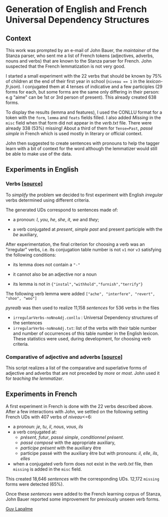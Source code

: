 # Generation of English and French Universal Dependency Structures

## Context
This work was prompted by an e-mail of John Bauer, the *maintainer* of the Stanza parser, who sent me a list of French tokens (adjectives, adverbs, nouns and verbs) that are known to the Stanza parser for French. John suspected that the French lemmatization is not very good.

I started a small experiment with the 22 verbs that should be known by 75% of children at the end of their first year in school (`niveau == 1` in the *lexicon-fr.json*).  I conjugated them at 4 tenses of indicative and a few participles (29 forms for each, but some forms are the same only differing in their person: e.g "aime" can be 1st or 3rd person of present). This already created 638 forms. 

To display the results (lemma and features), I used the CONLLU format for a token with the `form`, `lemma` and `feats` fields filled.  I also added *Missing* in the `misc` field when that form did not appear in the *verb.txt* file. There were already 338 (53%) missing! About a third of them for `Tense=Past`, *passé simple* in French which is used mostly in literary or official context. 

John then suggested to create sentences with pronouns to help the tagger learn with a bit of context for the word although the lemmatizer would still be able to make use of the data.

## Experiments in English

### Verbs [[source](./GenerateEnglishVerbs.py)]

To *simplify* the problem we decided to first experiment with English *irregular* verbs determined using different criteria. 

The generated UDs correspond to sentences made of:

- a pronoun: *I*, *you*, *he*, *she*, *it*, *we* and *they*;

-  a verb conjugated at *present*, *simple past* and present participle with the *be* auxiliary,

After experimentation, the final criterion for choosing a verb was an "irregular" verbs, i.e. its conjugation table number is not `v1` nor `v3`  satisfying the following conditions:

- its lemma does not contain a `"-"`

- it cannot also be an adjective nor a noun
- its lemma is not in `{"instal","withhold","furnish","terrify"}`

The following verb lemma were added `["ache", "interfere", "revert", "shoo", "woo"]`

*pyrealb* was then used to realize 11,158 *sentences* for 536 verbs in the files

- `irregularVerbs-noNnoAdj.conllu` : Universal Dependency structures of the sentences
- `irregularVerbs-noNnoAdj.txt`: list of the verbs with their table number and number of occurrences of this table number in the English lexicon. These statistics were used, during development, for choosing verb criteria.

### Comparative of adjective and adverbs [[source](./GenerateEnglishComparative.py)]

This script realizes a list of the comparative and superlative forms of adjective and adverbs that are not preceded by *more* or *most*. John used it for *teaching the lemmatizer*.

## Experiments in French

A first experiment in French is done with the 22 verbs described above. After a few interactions with John, we settled on the following setting French UDs with 407 verbs of *niveau*<=6:

- a pronoun: *je*, *tu*, *il*, *nous*, *vous*, *ils*
- a verb conjugated at: 
  - *présent*, *futur*, *passé simple*, *conditionnel présent*.
  - *passé composé* with the appropriate auxiliary,
  - *participe présent* with the auxiliary être
  - participe passé with the auxiliary être but with pronouns: *il*, *elle*, *ils*, *elles*
- when a conjugated verb form does not exist in the *verb.txt* file, then `missing` is added in the `misc` field.

This created 18,646 *sentences* with the corresponding UDs. 12,172 `missing` forms were detected (65%).

Once these *sentences* were added to the French learning corpus of Stanza, John Bauer reported some improvement for previously unseen verb forms.

[Guy Lapalme](mailto:lapalme@iro.umontreal.ca)
